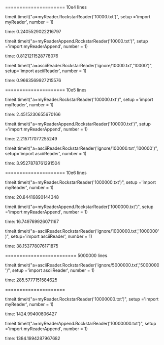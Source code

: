 ===================== 10e4 lines

timeit.timeit("a=myReader.RockstarReader('10000.txt')", setup ='import myReader', number = 1)

time: 0.2405529022216797

timeit.timeit("a=myReaderAppend.RockstarReader('10000.txt')", setup ='import myReaderAppend', number = 1)

time: 0.8121211528778076

timeit.timeit("a=asciiReader.RockstarReader('ignore/10000.txt','10000')", setup='import asciiReader', number = 1)

time: 0.9663569927215576

===================== 10e5 lines

timeit.timeit("a=myReader.RockstarReader('100000.txt')", setup ='import myReader', number = 1)

time: 2.4515230655670166

timeit.timeit("a=myReaderAppend.RockstarReader('100000.txt')", setup ='import myReaderAppend', number = 1)

time: 2.215717077255249

timeit.timeit("a=asciiReader.RockstarReader('ignore/100000.txt','100000')", setup='import asciiReader', number = 1)

time: 3.9527878761291504

===================== 10e6 lines

timeit.timeit("a=myReader.RockstarReader('1000000.txt')", setup ='import myReader', number = 1)

time: 20.84416890144348

timeit.timeit("a=myReaderAppend.RockstarReader('1000000.txt')", setup ='import myReaderAppend', number = 1)

time: 16.749769926071167

timeit.timeit("a=asciiReader.RockstarReader('ignore/1000000.txt','1000000')", setup='import asciiReader', number = 1)

time: 38.153778076171875

========================= 5000000 lines

timeit.timeit("a=asciiReader.RockstarReader('ignore/5000000.txt','5000000')", setup ='import asciiReader', number = 1)

time: 285.5777151584625

=====================


timeit.timeit("a=myReader.RockstarReader('10000000.txt')", setup ='import myReader', number = 1)

time: 1424.99400806427

timeit.timeit("a=myReaderAppend.RockstarReader('10000000.txt')", setup ='import myReaderAppend', number = 1)

time: 1384.1994287967682


